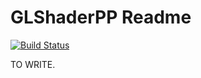 # GLShaderPP Readme

[![Build Status](https://travis-ci.org/Woazim/GLShaderPP.svg?branch=master)](https://travis-ci.org/Woazim/GLShaderPP)

TO WRITE.